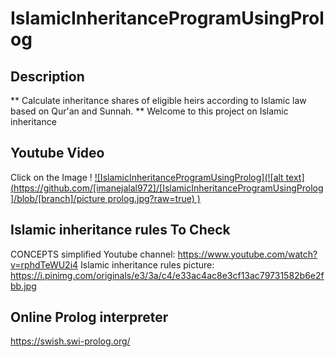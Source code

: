 # IslamicInheritanceProgramUsingProlog
## Description
** Calculate inheritance shares of eligible heirs according to Islamic law based on Qur'an and Sunnah. **
Welcome to this project on Islamic inheritance



## Youtube Video
Click on the Image !
[![IslamicInheritanceProgramUsingProlog](![alt text](https://github.com/[imanejalal972]/[IslamicInheritanceProgramUsingProlog]/blob/[branch]/picture prolog.jpg?raw=true)
)](https://www.youtube.com/watch?v=YB2iMI6nShw&t)



## Islamic inheritance rules To Check
CONCEPTS simplified Youtube channel:   https://www.youtube.com/watch?v=rphdTeWU2i4
Islamic inheritance rules picture:   https://i.pinimg.com/originals/e3/3a/c4/e33ac4ac8e3cf13ac79731582b6e2fbb.jpg



## Online Prolog interpreter
https://swish.swi-prolog.org/

